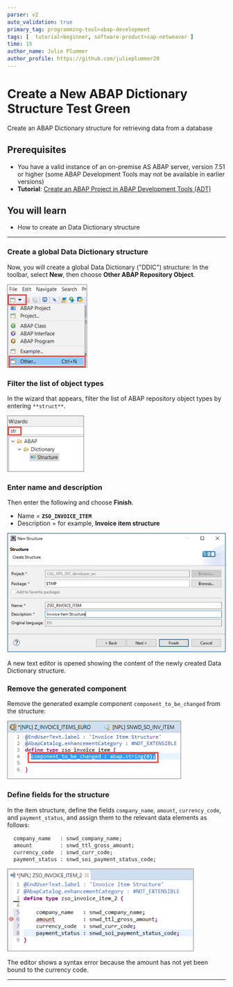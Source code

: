 ```yaml
---
parser: v2
auto_validation: true
primary_tag: programming-tool>abap-development
tags: [  tutorial>beginner, software-product>sap-netweaver ]
time: 15
author_name: Julie Plummer
author_profile: https://github.com/julieplummer20
---
```


# Create a New ABAP Dictionary Structure Test Green
<!-- description --> Create an ABAP Dictionary structure for retrieving data from a database

## Prerequisites  
 - You have a valid instance of an on-premise AS ABAP server, version 7.51 or higher (some ABAP Development Tools may not be available in earlier versions)
 - **Tutorial**: [Create an ABAP Project in ABAP Development Tools (ADT)](abap-create-project)

## You will learn  
- How to create an Data Dictionary structure

---

### Create a global Data Dictionary structure


Now, you will create a global Data Dictionary ("DDIC") structure: In the toolbar, select **New**, then choose **Other ABAP Repository Object**.

![Image depicting step1a-create-new](step1a-create-new.png)


### Filter the list of object types


In the wizard that appears, filter the list of ABAP repository object types by entering `**struct**`.

![Image depicting step2-filter-type](step2-filter-type.png)


### Enter name and description


Then enter the following and choose **Finish**.
- Name = **`ZSO_INVOICE_ITEM`**
- Description = for example, **Invoice item structure**

![Image depicting step10c-define-ddic-structure-finish](step10c-define-ddic-structure-finish.png)

A new text editor is opened showing the content of the newly created Data Dictionary structure.


### Remove the generated component


Remove the generated example component `component_to_be_changed` from the structure:

![Image depicting step12-remove-component](step12-remove-component.png)


### Define fields for the structure


In the item structure, define the fields `company_name`, `amount`, `currency_code`, and `payment_status`, and assign them to the relevant data elements as follows:
```ABAP
  company_name   : snwd_company_name;
  amount         : snwd_ttl_gross_amount;
  currency_code  : snwd_curr_code;
  payment_status : snwd_soi_payment_status_code;

```

![Image depicting step5-define-fields](step5-define-fields.png)

The editor shows a syntax error because the amount has not yet been bound to the currency code.


---
